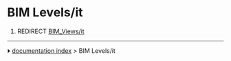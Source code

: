# BIM Levels/it
1.  REDIRECT [BIM_Views/it](BIM_Views/it.md)



---
⏵ [documentation index](../README.md) > BIM Levels/it
